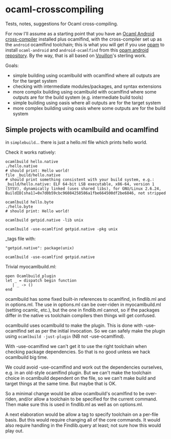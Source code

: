 ocaml-crosscompiling
====================

Tests, notes, suggestions for Ocaml cross-compiling.

For now I'll assume as a starting point that you have an [Ocaml Android cross-compiler](https://github.com/cgreenhalgh/ocaml-android) installed plus ocamlfind, with the cross-compiler set up as the `android` ocamlfind toolchain; this is what you will get if you use [opam](http://opam.ocamlpro.com/) to install `ocaml-android` and `android-ocamlfind` from this [opam android repository](https://github.com/cgreenhalgh/opam-android-repository). By the way, that is all based on [Vouillon](https://github.com/vouillon)'s sterling work.

Goals:

* simple building using ocamlbuild with ocamlfind where all outputs are for the target system
* checking with intermediate modules/packages, and syntax extensions
* more complix building using ocamlbuild with ocamlfind where some outputs are for the build system (e.g. intermediate build tools)
* simple building using oasis where all outputs are for the target system
* more complex building using oasis where some outputs are for the build system

## Simple projects with ocamlbuild and ocamlfind

in `simplebuild`... there is just a hello.ml file which prints hello world.

Check it works natively:

	ocamlbuild hello.native
	./hello.native
	# should print: Hello world!
	file _build/hello.native
	# should print something consistent with your build system, e.g.: _build/hello.native: ELF 64-bit LSB executable, x86-64, version 1 (SYSV), dynamically linked (uses shared libs), for GNU/Linux 2.6.24, BuildID[sha1]=0x7d0b59cbc96084258586a1fbe664500df2be6846, not stripped

	ocamlbuild hello.byte
	./hello.byte
	# should print: Hello world!

	ocamlbuild getpid.native -lib unix

	ocamlbuild -use-ocamlfind getpid.native -pkg unix

_tags file with:

	"getpid.native": package(unix)

	ocamlbuild -use-ocamlfind getpid.native

Trivial myocamlbuild.ml:

	open Ocamlbuild_plugin
	let _ = dispatch begin function
	   | _ -> ()
	end

ocamlbuild has some fixed built-in references to ocamlfind, in findlib.ml and in options.ml. The use in options.ml can be over-riden in myocamlbuild.ml (setting ocamlc, etc.), but the one in findlib.ml cannot, so if the packages differ in the native vs toolchain compilers then things will get confused. 

ocamlbuild uses ocamlbuild to make the plugin. This is done with -use-ocamlfind set as per the initial invocation. So we can safely make the plugin using `ocamlbuild -just-plugin` (NB not -use-ocamlfind).

With -use-ocamlfind we can't get it to use the right toolchain when checking package dependencies. So that is no good unless we hack ocamlbuild big time.

We could avoid -use-ocamlfind and work out the dependencies ourselves, e.g. in an old-style ocamlfind plugin. But we can't make the toolchain choice in ocamlbuild dependent on the file, so we can't make build and target things at the same time. But maybe that is OK.

So a minimal change would be allow ocamlbuild's ocamlfind to be over-riden, and/or allow a toolchain to be specified for the current command. Then make sure this is used in findlib.ml as well as on options.ml. 

A next elaboration would be allow a tag to specify toolchain on a per-file basis. But this would require changing all of the core commands. It would also require handling in the Findlib.query at least; not sure how this would play out.

